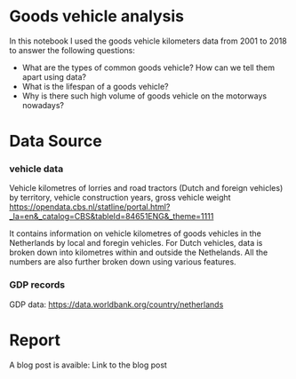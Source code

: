 # Goods vehicle analysis
In this notebook I used the goods vehicle kilometers data from 2001 to 2018 to answer the following questions: 

- What are the types of common goods vehicle? How can we tell them apart using data? 
- What is the lifespan of a goods vehicle? 
- Why is there such high volume of goods vehicle on the motorways nowadays?

# Data Source 
### vehicle data

Vehicle kilometres of lorries and road tractors (Dutch and foreign vehicles) by territory, vehicle construction years, gross vehicle weight
https://opendata.cbs.nl/statline/portal.html?_la=en&_catalog=CBS&tableId=84651ENG&_theme=1111

It contains information on vehicle kilometres of goods vehicles in the Netherlands by local and foregin vehicles. For Dutch vehicles, data is broken down into kilometres within and outside the Nethelands. All the numbers are also further broken down using various features.

### GDP records

GDP data: https://data.worldbank.org/country/netherlands

# Report
A blog post is avaible: Link to the blog post

